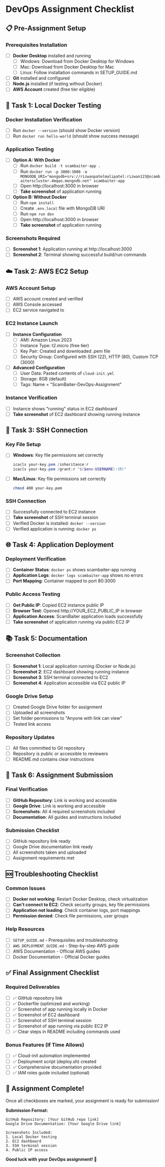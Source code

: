 # DevOps Assignment Checklist

## 📋 Pre-Assignment Setup

### Prerequisites Installation
- [ ] **Docker Desktop** installed and running
  - [ ] Windows: Download from Docker Desktop for Windows
  - [ ] Mac: Download from Docker Desktop for Mac
  - [ ] Linux: Follow installation commands in SETUP_GUIDE.md
- [ ] **Git** installed and configured
- [ ] **Node.js** installed (if testing without Docker)
- [ ] **AWS Account** created (free tier eligible)

## 🐳 Task 1: Local Docker Testing

### Docker Installation Verification
- [ ] Run `docker --version` (should show Docker version)
- [ ] Run `docker run hello-world` (should show success message)

### Application Testing
- [ ] **Option A: With Docker**
  - [ ] Run `docker build -t scambaiter-app .`
  - [ ] Run `docker run -p 3000:3000 -e MONGODB_URI="mongodb+srv://rizwanpatelmalipatel:rizwan123@scambaiterscluster.4mqao.mongodb.net" scambaiter-app`
  - [ ] Open http://localhost:3000 in browser
  - [ ] **Take screenshot** of application running

- [ ] **Option B: Without Docker**
  - [ ] Run `npm install`
  - [ ] Create `.env.local` file with MongoDB URI
  - [ ] Run `npm run dev`
  - [ ] Open http://localhost:3000 in browser
  - [ ] **Take screenshot** of application running

### Screenshots Required
- [ ] **Screenshot 1**: Application running at http://localhost:3000
- [ ] **Screenshot 2**: Terminal showing successful build/run commands

## ☁️ Task 2: AWS EC2 Setup

### AWS Account Setup
- [ ] AWS account created and verified
- [ ] AWS Console accessed
- [ ] EC2 service navigated to

### EC2 Instance Launch
- [ ] **Instance Configuration**
  - [ ] AMI: Amazon Linux 2023
  - [ ] Instance Type: t2.micro (free tier)
  - [ ] Key Pair: Created and downloaded .pem file
  - [ ] Security Group: Configured with SSH (22), HTTP (80), Custom TCP (3000)

- [ ] **Advanced Configuration**
  - [ ] User Data: Pasted contents of `cloud-init.yml`
  - [ ] Storage: 8GB (default)
  - [ ] Tags: Name = "ScamBaiter-DevOps-Assignment"

### Instance Verification
- [ ] Instance shows "running" status in EC2 dashboard
- [ ] **Take screenshot** of EC2 dashboard showing running instance

## 🔗 Task 3: SSH Connection

### Key File Setup
- [ ] **Windows**: Key file permissions set correctly
  ```powershell
  icacls your-key.pem /inheritance:r
  icacls your-key.pem /grant:r "$($env:USERNAME):(R)"
  ```
- [ ] **Mac/Linux**: Key file permissions set correctly
  ```bash
  chmod 400 your-key.pem
  ```

### SSH Connection
- [ ] Successfully connected to EC2 instance
- [ ] **Take screenshot** of SSH terminal session
- [ ] Verified Docker is installed: `docker --version`
- [ ] Verified application is running: `docker ps`

## 🌐 Task 4: Application Deployment

### Deployment Verification
- [ ] **Container Status**: `docker ps` shows scambaiter-app running
- [ ] **Application Logs**: `docker logs scambaiter-app` shows no errors
- [ ] **Port Mapping**: Container mapped to port 80:3000

### Public Access Testing
- [ ] **Get Public IP**: Copied EC2 instance public IP
- [ ] **Browser Test**: Opened http://YOUR_EC2_PUBLIC_IP in browser
- [ ] **Application Access**: ScamBaiter application loads successfully
- [ ] **Take screenshot** of application running via public EC2 IP

## 📚 Task 5: Documentation

### Screenshot Collection
- [ ] **Screenshot 1**: Local application running (Docker or Node.js)
- [ ] **Screenshot 2**: EC2 dashboard showing running instance
- [ ] **Screenshot 3**: SSH terminal connected to EC2
- [ ] **Screenshot 4**: Application accessible via EC2 public IP

### Google Drive Setup
- [ ] Created Google Drive folder for assignment
- [ ] Uploaded all screenshots
- [ ] Set folder permissions to "Anyone with link can view"
- [ ] Tested link access

### Repository Updates
- [ ] All files committed to Git repository
- [ ] Repository is public or accessible to reviewers
- [ ] README.md contains clear instructions

## 🎯 Task 6: Assignment Submission

### Final Verification
- [ ] **GitHub Repository**: Link is working and accessible
- [ ] **Google Drive**: Link is working and accessible
- [ ] **Screenshots**: All 4 required screenshots included
- [ ] **Documentation**: All guides and instructions included

### Submission Checklist
- [ ] GitHub repository link ready
- [ ] Google Drive documentation link ready
- [ ] All screenshots taken and uploaded
- [ ] Assignment requirements met

## 🆘 Troubleshooting Checklist

### Common Issues
- [ ] **Docker not working**: Restart Docker Desktop, check virtualization
- [ ] **Can't connect to EC2**: Check security groups, key file permissions
- [ ] **Application not loading**: Check container logs, port mappings
- [ ] **Permission denied**: Check file permissions, user groups

### Help Resources
- [ ] `SETUP_GUIDE.md` - Prerequisites and troubleshooting
- [ ] `AWS_DEPLOYMENT_GUIDE.md` - Step-by-step AWS guide
- [ ] AWS Documentation - Official AWS guides
- [ ] Docker Documentation - Official Docker guides

## ✅ Final Assignment Checklist

### Required Deliverables
- [ ] ✅ GitHub repository link
- [ ] ✅ Dockerfile (optimized and working)
- [ ] ✅ Screenshot of app running locally in Docker
- [ ] ✅ Screenshot of EC2 dashboard
- [ ] ✅ Screenshot of SSH terminal session
- [ ] ✅ Screenshot of app running via public EC2 IP
- [ ] ✅ Clear steps in README including commands used

### Bonus Features (If Time Allows)
- [ ] ✅ Cloud-init automation implemented
- [ ] ✅ Deployment script (deploy.sh) created
- [ ] ✅ Comprehensive documentation provided
- [ ] ✅ IAM roles guide included (optional)

## 🎉 Assignment Complete!

Once all checkboxes are marked, your assignment is ready for submission!

**Submission Format:**
```
GitHub Repository: [Your GitHub repo link]
Google Drive Documentation: [Your Google Drive link]

Screenshots Included:
1. Local Docker testing
2. EC2 dashboard
3. SSH terminal session
4. Public IP access
```

**Good luck with your DevOps assignment! 🚀** 